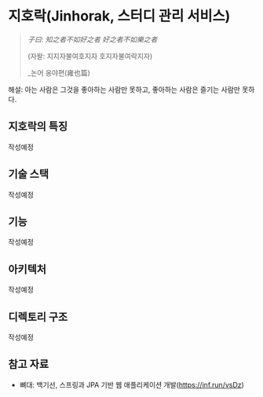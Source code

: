 # 지호락(Jinhorak, 스터디 관리 서비스)

> *子曰: 知之者不如好之者 好之者不如樂之者* 
> 
> (자왈: 지지자불여호지자 호지자불여락지자) 
> 
> _논어 옹야편(雍也篇)


해설: 아는 사람은 그것을 좋아하는 사람만 못하고, 좋아하는 사람은 즐기는 사람만 못하다.

## 지호락의 특징
작성예정 

## 기술 스택
작성예정 

## 기능
작성예정

## 아키텍처
작성예정

## 디렉토리 구조
작성예정

## 참고 자료
* 뼈대: 백기선, 스프링과 JPA 기반 웹 애플리케이션 개발(https://inf.run/vsDz)
